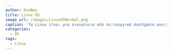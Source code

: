 ```yaml
---
author: KonBes
title: Linux OS
image_url: /images/LinuxOSNormal.png
caption: 'Τα Linux είναι μια οικογένεια από λειτουργικά συστήματα ανοιχτού κώδικα που αναπτήχθηκαν στην αρχή για προσωπικούς υπολογιστές με βάση την αρχιτεκτονική του Intel x86 αλλά έχει εισαχθεί σε περισσότερες πλατφόρμες από κάθε λειτουργικό σύστημα. Είναι το κύριο λειτουργικό σύστημα σε Servers και σε Mainframe Computers και το μόνο λειτουργικό σύστημα που υπήρξε στους κορυφαίους 500ους Supercomputers.'
categories:
  - OS
tags:
  - Linux
---
```

